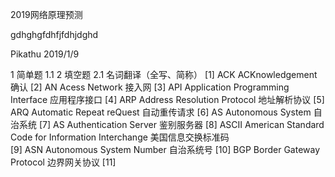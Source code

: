 
2019网络原理预测

gdhghgfdhfjfdhjdghd







Pikathu
2019/1/9







1	简单题
1.1	
2	填空题
2.1	名词翻译（全写、简称）
[1]	ACK	ACKnowledgement		确认
[2]	AN	Acess Network	接入网
[3]	API	Application Programming Interface 应用程序接口
[4]	ARP	Address Resolution Protocol	地址解析协议
[5]	ARQ	Automatic Repeat reQuest	自动重传请求
[6]	AS	Autonomous System	自治系统
[7]	AS	Authentication Server	鉴别服务器
[8]	ASCII		American Standard Code for Information Interchange	美国信息交换标准码	
[9]	ASN	Autonomous System Number 自治系统号
[10]	BGP	Border Gateway Protocol	边界网关协议
[11]	 


